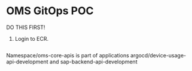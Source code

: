 # OMS GitOps POC

DO THIS FIRST!

1. Login to ECR.
```
```

Namespace/oms-core-apis is part of applications argocd/device-usage-api-development and sap-backend-api-development